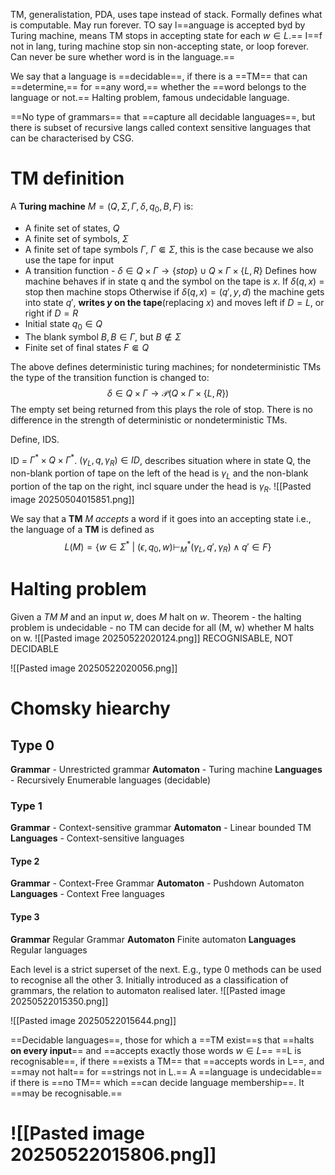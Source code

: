 
TM, generalistation, PDA, uses tape instead of stack. Formally defines what is  computable. May run forever. TO say l==anguage is accepted byd by Turing machine, means TM stops in accepting state for each $w \in L$.== I==f not in lang, turing machine stop sin non-accepting state, or loop forever. Can never be sure whether word is in the language.==

We say that a language is ==decidable==, if there is a ==TM== that can ==determine,== for ==any word,== whether the ==word belongs to the language or not.== Halting problem, famous undecidable language.

==No type of grammars== that ==capture all decidable languages==, but there is subset of recursive langs called context sensitive languages that can be characterised by CSG.

# TM definition
A **Turing machine** $M = (Q, \Sigma, \Gamma, \delta, q_0, B, F)$ is:
- A finite set of states, $Q$ 
- A finite set of symbols, $\Sigma$ 
- A finite set of tape symbols $\Gamma$, $\Gamma \Subset \Sigma$, this is the case because we also use the tape for input
- A transition function - $\delta \in Q \times \Gamma \to \{stop\} \cup Q \times \Gamma \times \{L, R\}$ 
	Defines how machine behaves if in state q and the symbol on the tape is $x$.
		If $\delta(q,x)$ = stop then machine stops
		Otherwise if $\delta(q,x) = (q', y, d)$ the machine gets into state $q'$, **writes $y$ on the tape**(replacing $x$) and moves left if $D = L$, or right if $D = R$
- Initial state $q_0 \in Q$ 
- The blank symbol $B, B\in \Gamma,$ but $B \notin \Sigma$ 
- Finite set of final states $F \Subset Q$ 

The above defines deterministic turing machines; for nondeterministic TMs the type of the transition function is changed to:$$\delta \in Q \times \Gamma \to \mathcal{P} (Q \times \Gamma \times \{L, R\})$$
The empty set being returned from this plays the role of stop. There is no difference in the strength of deterministic or nondeterministic TMs.


Define, IDS. 

ID = $\Gamma^* \times Q \times \Gamma^*$. $(\gamma_L, q, \gamma_R) \in ID$, describes situation where in state Q, the non-blank portion of tape on the left of the head is $\gamma_L$ and the non-blank portion of the tap on the right, incl square under the head is $\gamma_R$. 
![[Pasted image 20250504015851.png]]

We say that a **TM** $M$ *accepts* a word if it goes into an accepting state i.e., the language of a **TM** is defined as$$L(M) = \{w \in \Sigma^* \ | \ (\epsilon, q_0, w) \vdash^{*}_M (\gamma_L, q', \gamma_R) \wedge q' \in F\}$$


# Halting problem
Given a $TM$ $M$ and an input $w$, does $M$ halt on $w$.
Theorem - the halting problem is undecidable - no TM can decide for all (M, w) whether M halts on w.
![[Pasted image 20250522020124.png]]
RECOGNISABLE, NOT DECIDABLE

![[Pasted image 20250522020056.png]]

# Chomsky hiearchy
## Type 0
**Grammar** - Unrestricted grammar
**Automaton** - Turing machine
**Languages** - Recursively Enumerable languages (decidable)
### Type 1
**Grammar**  - Context-sensitive grammar
**Automaton** - Linear bounded TM
**Languages** - Context-sensitive languages
#### Type 2
**Grammar** - Context-Free Grammar
**Automaton** - Pushdown Automaton
**Languages** - Context Free languages
#### Type 3
**Grammar** Regular Grammar
**Automaton** Finite automaton
**Languages** Regular languages

Each level is a strict superset of the next. E.g., type 0 methods can be used to recognise all the other 3. 
Initially introduced as a classification of grammars, the relation to automaton realised later. 
![[Pasted image 20250522015350.png]]

![[Pasted image 20250522015644.png]]





==Decidable languages==, those for which a ==TM exist==s that ==halts **on every input**== and ==accepts exactly those words $w \in L$== 
==L is recognisable==, if there ==exists a TM== that ==accepts words in L==, and ==may not halt== for ==strings not in L.==
A ==language is undecidable== if there is ==no TM== which ==can decide language membership==. It ==may be recognisable.==

# ![[Pasted image 20250522015806.png]]
